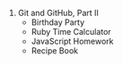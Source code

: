 1. Git and GitHub, Part II
    * Birthday Party
    * Ruby Time Calculator
    * JavaScript Homework
    * Recipe Book
